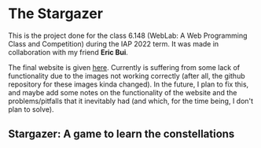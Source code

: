 The Stargazer
=============
This is the project done for the class 6.148 (WebLab: A Web Programming Class and Competition) during the IAP 2022 term. It was made in collaboration with my friend **Eric Bui**.

The final website is given [here](http://the-stargazer.herokuapp.com/). Currently is suffering from some lack of functionality due to the images not working correctly (after all, the github repository for these images kinda changed). In the future, I plan to fix this, and maybe add some notes on the functionality of the website and the problems/pitfalls that it inevitably had (and which, for the time being, I don't plan to solve).

## Stargazer: A game to learn the constellations
